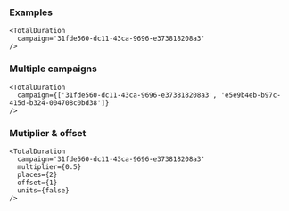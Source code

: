 ### Examples

```
<TotalDuration
  campaign='31fde560-dc11-43ca-9696-e373818208a3'
/>
```

### Multiple campaigns

```
<TotalDuration
  campaign={['31fde560-dc11-43ca-9696-e373818208a3', 'e5e9b4eb-b97c-415d-b324-004708c0bd38']}
/>
```

### Mutiplier & offset

```
<TotalDuration
  campaign='31fde560-dc11-43ca-9696-e373818208a3'
  multiplier={0.5}
  places={2}
  offset={1}
  units={false}
/>
```

